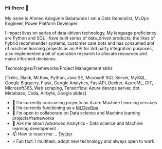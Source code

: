 ### Hi there 👋
My name is Ahmed Adegunle Babatunde I am a Data Generalist, MLOps Engineer, Power Platform Developer

I impact lives on series of data-driven technology, My language proficiency are Python and SQL
I have built series of data_driven products; the likes of hybrid recommender systems, customer care bots and has consumed alot of machine learning projects as an API for 3rd party integration purposes, also implemented a bit of operation research to allocate resources and make informed decisions.
 
Technologies/Frameworks/Project Management skills
 
[Trello, Slack, MLflow, Python, Java SE, Microsoft SQL Server, MySQL, Google Bigquery, Flask, Google Analytics, FastAPI, Docker, AzureML, GIT, Microsoft365, Web scraping, Tensorflow, Azure devops server, dbt, Metabase, Coda, Airbyte, Google slides]

- 🔭 I’m currently consuming projects on Azure Machine Learning services
- 🌱 I’m currently functioning as a [MLDevOps](https://cloud.google.com/solutions/machine-learning/mlops-continuous-delivery-and-automation-pipelines-in-machine-learning) 
- 👯 I’m open to collaborate on Data science and Machine learning projects/frameworks
- 💬 Ask me about Advanced Analytics - Data science and Machine learning development
- 📫 How to reach me: .. [Twitter](https://twitter.com/ABofficial_NG)
- ⚡ Fun fact: I multitask, adopt new technology and always open to work

